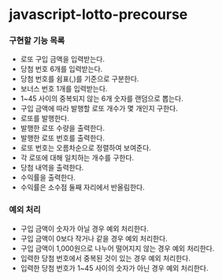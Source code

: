 # javascript-lotto-precourse

### 구현할 기능 목록

- 로또 구입 금액을 입력받는다.
- 당첨 번호 6개를 입력받는다.
- 당첨 번호를 쉼표(,)를 기준으로 구분한다.
- 보너스 번호 1개를 입력받는다.
- 1~45 사이의 중복되지 않는 6개 숫자를 랜덤으로 뽑는다.
- 구입 금액에 따라 발행할 로또 개수가 몇 개인지 구한다.
- 로또를 발행한다.
- 발행한 로또 수량을 출력한다.
- 발행한 로또 번호를 출력한다.
- 로또 번호는 오름차순으로 정렬하여 보여준다.
- 각 로또에 대해 일치하는 개수를 구한다.
- 당첨 내역을 출력한다.
- 수익률을 출력한다.
- 수익률은 소수점 둘째 자리에서 반올림한다.

### 예외 처리

- 구입 금액이 숫자가 아닐 경우 예외 처리한다.
- 구입 금액이 0보다 작거나 같을 경우 예외 처리한다.
- 구입 금액이 1,000원으로 나누어 떨어지지 않는 경우 예외 처리한다.
- 입력한 당첨 번호에서 중복된 것이 있는 경우 예외 처리한다.
- 입력한 당첨 번호가 1~45 사이의 숫자가 아닌 경우 예외 처리한다.
